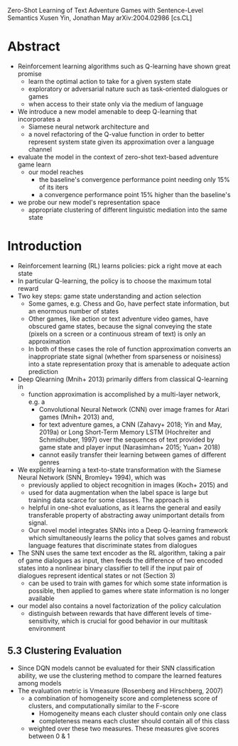 Zero-Shot Learning of Text Adventure Games with Sentence-Level Semantics
Xusen Yin, Jonathan May
arXiv:2004.02986 [cs.CL]

# Abstract

* Reinforcement learning algorithms such as Q-learning have shown great promise
  * learn the optimal action to take for a given system state
  * exploratory or adversarial nature such as task-oriented dialogues or games
  * when access to their state only via the medium of language
* We introduce a new model amenable to deep Q-learning that incorporates a
  * Siamese neural network architecture and
  * a novel refactoring of the Q-value function in order to better represent
  system state given its approximation over a language channel
* evaluate the model in the context of zero-shot text-based adventure game learn
  * our model reaches
    * the baseline's convergence performance point needing only 15% of its iters
    * a convergence performance point 15% higher than the baseline's
* we probe our new model's representation space
  * appropriate clustering of different linguistic mediation
    into the same state

# Introduction

* Reinforcement learning (RL) learns policies: pick a right move at each state
* In particular Q-learning, the policy is to choose the maximum total reward
* Two key steps: game state understanding and action selection
  * Some games, e.g. Chess and Go, have perfect state information,
    but an enormous number of states
  * Other games, like action or text adventure video games, have
    obscured game states, because the signal conveying the state (pixels on a
    screen or a continuous stream of text) is only an approximation
  * In both of these cases the role of function approximation converts an
    inappropriate state signal (whether from sparseness or noisiness) into a
    state representation proxy that is amenable to adequate action prediction
* Deep Qlearning (Mnih+ 2013) primarily differs from classical Q-learning in
  * function approximation is accomplished by a multi-layer network, e.g. a
    * Convolutional Neural Network (CNN) over image frames for Atari games
      (Mnih+ 2013) and,
    * for text adventure games, a CNN (Zahavy+ 2018; Yin and May, 2019a) or
      Long Short-Term Memory LSTM (Hochreiter and Schmidhuber, 1997) over the
      sequences of text provided by game state and player input (Narasimhan+
      2015; Yuan+ 2018)
    * cannot easily transfer their learning between games of different genres
* We explicitly learning a text-to-state transformation
  with the Siamese Neural Network (SNN, Bromley+ 1994), which was
  * previously applied to object recognition in images (Koch+ 2015) and
  * used for data augmentation when the label space is large but training data
    scarce for some classes. The approach is
  * helpful in one-shot evaluations, as it learns the general and easily
    transferable property of abstracting away unimportant details from signal.
  * Our novel model integrates SNNs into a Deep Q-learning framework which
    simultaneously learns the policy that solves games and robust language
    features that discriminate states from dialogues
* The SNN uses the same text encoder as the RL algorithm,
  taking a pair of game dialogues as input, then
  feeds the difference of two encoded states into a nonlinear binary classifier
  to tell if the input pair of dialogues represent identical states or not
  (Section 3)
  * can be used to train with games for which some state information is
    possible,
    then applied to games where state information is no longer available
* our model also contains a novel factorization of the policy calculation
  * distinguish between rewards that have different levels of time-sensitivity,
    which is crucial for good behavior in our multitask environment

## 5.3 Clustering Evaluation

* Since DQN models cannot be evaluated for their SNN classification ability,
  we use the clustering method to compare the learned features among models
* The evaluation metric is Vmeasure (Rosenberg and Hirschberg, 2007)
  * a combination of homogeneity score and completeness score of clusters, and
    computationally similar to the F-score
    * Homogeneity means each cluster should contain only one class
    * completeness means each cluster should contain all of this class
  * weighted over these two measures. These measures give scores between 0 & 1
